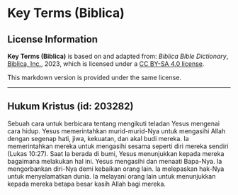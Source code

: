 # Key Terms (Biblica)

## License Information

**Key Terms (Biblica)** is based on and adapted from: _Biblica Bible Dictionary_, [Biblica, Inc.](https://www.biblica.com/), 2023, which is licensed under a [CC BY-SA 4.0 license](https://creativecommons.org/licenses/by-sa/4.0/legalcode.en).

This markdown version is provided under the same license.



--------------------------------

## Hukum Kristus (id: 203282)

Sebuah cara untuk berbicara tentang mengikuti teladan Yesus mengenai cara hidup. Yesus memerintahkan murid\-murid\-Nya untuk mengasihi Allah dengan segenap hati, jiwa, kekuatan, dan akal budi mereka. Ia memerintahkan mereka untuk mengasihi sesama seperti diri mereka sendiri (Lukas 10:27\). Saat Ia berada di bumi, Yesus menunjukkan kepada mereka bagaimana melakukan hal ini. Yesus mengasihi dan menaati Bapa\-Nya. Ia mengorbankan diri\-Nya demi kebaikan orang lain. Ia melepaskan hak\-Nya untuk menyelamatkan dunia. Ia melayani orang lain untuk menunjukkan kepada mereka betapa besar kasih Allah bagi mereka.


